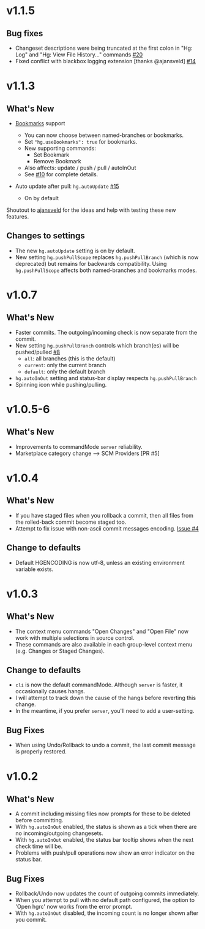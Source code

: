 
**v1.1.5**
=============================================

## Bug fixes
  - Changeset descriptions were being truncated at the first colon in "Hg: Log" and "Hg: View File History..." commands [#20](https://github.com/mrcrowl/vscode-hg/issues/20)
  - Fixed conflict with blackbox logging extension [thanks @ajansveld] [#14](https://github.com/mrcrowl/vscode-hg/issues/14)

**v1.1.3**
=============================================

## What's New
  - [Bookmarks](https://www.mercurial-scm.org/wiki/Bookmarks) support
    - You can now choose between named-branches or bookmarks.
    - Set `"hg.useBookmarks": true` for bookmarks.
    - New supporting commands: 
      - Set Bookmark
      - Remove Bookmark
    - Also affects: update / push / pull / autoInOut
    - See [#10](https://github.com/mrcrowl/vscode-hg/issues/10) for complete details.

  - Auto update after pull: `hg.autoUpdate` [#15](https://github.com/mrcrowl/vscode-hg/issues/15)
    - On by default

  Shoutout to [ajansveld](https://github.com/ajansveld) for the ideas and help with testing these new features.

## Changes to settings
  - The new `hg.autoUpdate` setting is on by default.
  - New setting `hg.pushPullScope` replaces `hg.pushPullBranch` (which is now deprecated) but remains for backwards compatibility. Using `hg.pushPullScope` affects both named-branches and bookmarks modes.

**v1.0.7**
=============================================

## What's New
  - Faster commits. The outgoing/incoming check is now separate from the commit.
  - New setting `hg.pushPullBranch` controls which branch(es) will be pushed/pulled [#8](https://github.com/mrcrowl/vscode-hg/issues/8)
    - `all`: all branches (this is the default)
    - `current`: only the current branch
    - `default`: only the default branch
  - `hg.autoInOut` setting and status-bar display respects `hg.pushPullBranch` 
  - Spinning icon while pushing/pulling.

**v1.0.5-6**
=============================================

## What's New
  - Improvements to commandMode `server` reliability.
  - Marketplace category change --> SCM Providers [PR #5]

**v1.0.4**
=============================================

## What's New
  - If you have staged files when you rollback a commit, then all files from the rolled-back commit become staged too.
  - Attempt to fix issue with non-ascii commit messages encoding. [Issue #4](https://github.com/mrcrowl/vscode-hg/issues/4)
  
## Change to defaults
  - Default HGENCODING is now utf-8, unless an existing environment variable exists.

**v1.0.3**
=============================================

## What's New
  - The context menu commands "Open Changes" and "Open File" now work with multiple selections in source control.
  - These commands are also available in each group-level context menu (e.g. Changes or Staged Changes).

## Change to defaults
  - `cli` is now the default commandMode.  Although `server` is faster, it occasionally causes hangs.
  - I will attempt to track down the cause of the hangs before reverting this change.
  - In the meantime, if you prefer `server`, you'll need to add a user-setting.

## Bug Fixes
  - When using Undo/Rollback to undo a commit, the last commit message is properly restored.

**v1.0.2**
=============================================

## What's New
  - A commit including missing files now prompts for these to be deleted before committing.
  - With `hg.autoInOut` enabled, the status is shown as a tick when there are no incoming/outgoing changesets.
  - With `hg.autoInOut` enabled, the status bar tooltip shows when the next check time will be.
  - Problems with push/pull operations now show an error indicator on the status bar.

## Bug Fixes
  - Rollback/Undo now updates the count of outgoing commits immediately.
  - When you attempt to pull with no default path configured, the option to 'Open hgrc' now works from the error prompt. 
  - With `hg.autoInOut` disabled, the incoming count is no longer shown after you commit.